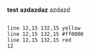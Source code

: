**test**
**azdazdaz**
azdazd

```xsvg

line 12,15 132,15 yellow
line 12,15 132,15 #ff0000
line 12,15 132,15 red
12
```